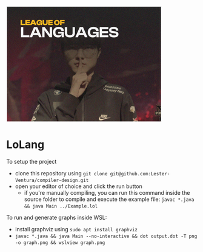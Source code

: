 ![alt text](.github/image.png)

# LoLang

To setup the project
 - clone this repository using `git clone git@github.com:Lester-Ventura/compiler-design.git`
 - open your editor of choice and click the run button
   - if you're manually compiling, you can run this command inside the source folder to compile and execute the example file: `javac *.java && java Main ../Example.lol`

To run and generate graphs inside WSL:
 - install graphviz using `sudo apt install graphviz`
 - `javac *.java && java Main --no-interactive && dot output.dot -T png -o graph.png && wslview graph.png`